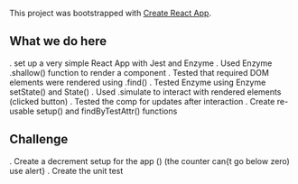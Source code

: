 This project was bootstrapped with [Create React App](https://github.com/facebook/create-react-app).

## What we do here
 . set up a very simple React App with Jest and Enzyme
 . Used Enzyme .shallow() function to render a component
 . Tested that required DOM  elements were rendered using .find()
 . Tested Enzyme using Enzyme setState() and State()
 . Used .simulate to interact with rendered elements (clicked button)
 . Tested the comp for updates after interaction
 . Create re-usable setup() and findByTestAttr() functions

## Challenge
. Create a decrement setup for the app () (the counter can{t go below zero) use alert}
. Create the unit test
